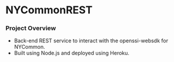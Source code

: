 # NYCommonREST

### Project Overview
* Back-end REST service to interact with the openssi-websdk for NYCommon. 
* Built using Node.js and deployed using Heroku.
